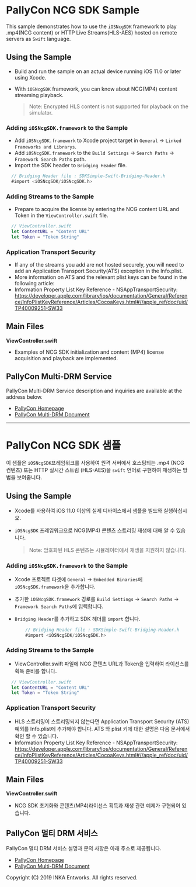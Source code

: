 

# PallyCon NCG SDK Sample 

This sample demonstrates how to use the `iOSNcgSDK` framework to play .mp4(NCG content) or HTTP Live Streams(HLS-AES) hosted on remote servers as `Swift` language.



## Using the Sample

- Build and run the sample on an actual device running iOS 11.0 or later using Xcode.

- With `iOSNcgSDK` framework, you can know about NCG(MP4) content streaming playback.

  > Note: Encrypted HLS content is not supported for playback on the simulator. 



### Adding `iOSNcgSDK.framework` to the Sample

- Add `iOSNcgSDK.framework` to Xcode project target in `General` -> `Linked Frameworks and Librarys`.
- Add `iOSNcgSDK.framework` to the `Build Settings` -> `Search Paths` -> `Framework Search Paths` path.
- Import the SDK header to `Bridging Header` file.

~~~objectivec
  // Bridging Header file : SDKSimple-Swift-Bridging-Header.h
  #import <iOSNcgSDK/iOSNcgSDK.h>
~~~



### Adding Streams to the Sample

- Prepare to acquire the license by entering the NCG content URL and Token in the `ViewController.swift` file.

~~~swift
  // ViewController.swift
  let ContentURL = "Content URL"
  let Token = "Token String"
~~~



### Application Transport Security

- If any of the streams you add are not hosted securely, you will need to add an Application Transport Security(ATS) exception in the Info.plist.
- More information on ATS and the relevant plist keys can be found in the following article:
- Information Property List Key Reference - NSAppTransportSecurity: <https://developer.apple.com/library/ios/documentation/General/Reference/InfoPlistKeyReference/Articles/CocoaKeys.html#//apple_ref/doc/uid/TP40009251-SW33>



## Main Files

__ViewController.swift__ 

- Examples of NCG SDK initialization and content (MP4) license acquisition and playback are implemented.



## PallyCon Multi-DRM Service

PallyCon Multi-DRM Service description and inquiries are available at the address below.
- [PallyCon Homepage](https://www.pallycon.com)
- [PallyCon Multi-DRM Document](https://pallycon.com/docs/)


---



# PallyCon NCG SDK 샘플

이 샘플은 `iOSNcgSDK`프레임워크를 사용하여 원격 서버에서 호스팅되는 .mp4 (NCG 컨텐츠) 또는 HTTP 실시간 스트림 (HLS-AES)을 `swift` 언어로 구현하여 재생하는 방법을 보여줍니다.



## Using the Sample

- Xcode를 사용하여 iOS 11.0 이상의 실제 디바이스에서 샘플을 빌드와 실행하십시오.

- `iOSNcgSDK` 프레임워크으로 NCG(MP4) 콘텐츠 스트리밍 재생에 대해 알 수 있습니다. 

  > Note: 암호화된 HLS 콘텐츠는 시뮬레이터에서 재생을 지원하지 않습니다.



### Adding `iOSNcgSDK.framework` to the Sample

- Xcode 프로젝트 타겟에 `General` -> `Embedded Binaries`에 `iOSNcgSDK.framework`을 추가합니다.
- 추가한 `iOSNcgSDK.framework` 경로를 `Build Settings` -> `Search Paths` -> `Framework Search Paths`에 입력합니다.
- `Bridging Header`를 추가하고 SDK 헤더를 `import` 합니다.

	~~~objectivec
		// Bridging Header file : SDKSimple-Swift-Bridging-Header.h
		#import <iOSNcgSDK/iOSNcgSDK.h>
	~~~



### Adding Streams to the Sample

- ViewController.swift 파일에 NCG 콘텐츠 URL과 Token을 입력하여 라이선스를 획득 준비를 합니다.

~~~swift
  // ViewController.swift
  let ContentURL = "Content URL"
  let Token = "Token String"
~~~



### Application Transport Security

- HLS 스트리밍이 스트리밍되지 않는다면 Application Transport Security (ATS) 예외를 Info.plist에 추가해야 합니다. ATS 와 plist 키에 대한 설명은 다음 문서에서 확인 할 수 있습니다.  
- Information Property List Key Reference - NSAppTransportSecurity: <https://developer.apple.com/library/ios/documentation/General/Reference/InfoPlistKeyReference/Articles/CocoaKeys.html#//apple_ref/doc/uid/TP40009251-SW33>



## Main Files

__ViewController.swift__ 

- NCG SDK 초기화와 콘텐츠(MP4)라이선스 획득과 재생 관련 예제가 구현되어 있습니다.





## PallyCon 멀티 DRM 서비스

PallyCon 멀티 DRM 서비스 설명과 문의 사항은 아래 주소로 제공됩니다.
- [PallyCon Homepage](https://www.pallycon.com)
- [PallyCon Multi-DRM Document](https://pallycon.com/docs/)


Copyright (C) 2019 INKA Entworks. All rights reserved.

